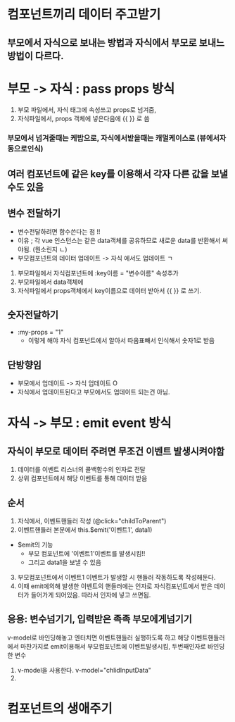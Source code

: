 # 컴포넌트끼리 데이터 주고받기
## 부모에서 자식으로 보내는 방법과 자식에서 부모로 보내느 방법이 다르다.

# 부모 -> 자식 : pass props 방식
1. 부모 파일에서, 
자식 태그에 속성쓰고 props로 넘겨줌,
2. 자식파일에서,
props 객체에 넣은다음에 {{ }} 로 씀

### 부모에서 넘겨줄때는 케밥으로, 자식에서받을때는 캐멀케이스로 (뷰에서자동으로인식)

## 여러 컴포넌트에 같은 key를 이용해서 각자 다른 값을 보낼 수도 있음

## 변수 전달하기 
- 변수전달하려면 함수쓴다는 점 !! 
- 이유 ; 각 vue 인스턴스는 같은 data객체를 공유하므로  새로운 data를 반환해서 써야됨. (뭔소린지 ㄴ)
- 부모컴포넌트의 데이터 업데이트 -> 자식 에서도 업데이트 ㄱ
1. 부모파일에서 자식컴포넌트에 :key이름 = "변수이름"  속성추가
2. 부모파일에서 data객체에 
3. 자식파일에서 props객체에서 key이름으로 데이터 받아서 {{ }} 로 쓰기.

## 숫자전달하기
- :my-props = "1" 
  - 이렇게 해야 자식 컴포넌트에서 알아서 따옴표빼서 인식해서 숫자1로 받음

## 단방향임
- 부모에서 업데이트 -> 자식 업데이트 O
- 자식에서 업데이트된다고 부모에서도 업데이트 되는건 아님.

# 자식 -> 부모 : emit event 방식
## 자식이 부모로 데이터 주려면 무조건 이벤트 발생시켜야함
1. 데이터를 이벤트 리스너의 콜백함수의 인자로 전달
2. 상위 컴포넌트에서 해당 이벤트를 통해 데이터 받음

## 순서
1. 자식에서, 이벤트핸들러 작성 (@click="childToParent")
2. 이벤트핸들러 본문에서  this.$emit('이벤트1', data1)
  - $emit의 기능
    - 부모 컴포넌트에 '이벤트1'이벤트를 발생시킴!!
    - 그리고 data1을 보낼 수 있음
3. 부모컴포넌트에서 이벤트1 이벤트가 발생할 시 핸들러 작동하도록 작성해둔다.
4. 이때 emit에의해 발생한 이벤트의 핸들러에는 인자로 자식컴포넌트에서 받은 데이터가 들어가게 되어있음. 따라서 인자에 넣고 쓰면됨.

## 응용: 변수넘기기, 입력받은 족족 부모에게넘기기
v-model로 바인딩해놓고 엔터치면 이벤트핸들러 실행하도록 하고
해당 이벤트핸들러에서 마찬가지로 emit이용해서 부모컴포넌트에 이벤트발생시킴, 두번째인자로 바인딩한 변수 
1. v-model을 사용한다. v-model="chlidInputData"
2. 
# 컴포넌트의 생애주기 